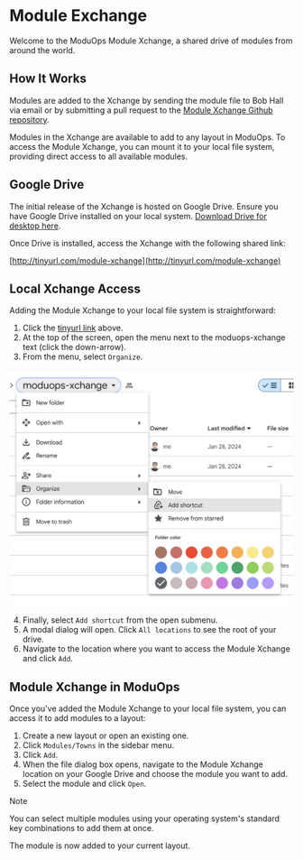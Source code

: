 # Module Exchange

Welcome to the ModuOps Module Xchange, a shared drive of modules from around the world.

## How It Works

Modules are added to the Xchange by sending the module file to Bob Hall via email or by submitting a pull request to the [Module Xchange Github repository](https://github.com/bhall2001/moduops-xchange).

Modules in the Xchange are available to add to any layout in ModuOps. To access the Module Xchange, you can mount it to your local file system, providing direct access to all available modules.

## Google Drive

The initial release of the Xchange is hosted on Google Drive. Ensure you have Google Drive installed on your local system. [Download Drive for desktop here](https://www.google.com/drive/download/).

Once Drive is installed, access the Xchange with the following shared link:

[http://tinyurl.com/module-xchange](http://tinyurl.com/module-xchange)

## Local Xchange Access

Adding the Module Xchange to your local file system is straightforward:

1. Click the [tinyurl link](http://tinyurl.com/module-xchange) above.
2. At the top of the screen, open the menu next to the moduops-xchange text (click the down-arrow).
3. From the menu, select `Organize`.

![add shortcut menu](/assets/add-shortcut.png)

4. Finally, select `Add shortcut` from the open submenu.
5. A modal dialog will open. Click `All locations` to see the root of your drive.
6. Navigate to the location where you want to access the Module Xchange and click `Add`.

## Module Xchange in ModuOps

Once you've added the Module Xchange to your local file system, you can access it to add modules to a layout:

1. Create a new layout or open an existing one.
2. Click `Modules/Towns` in the sidebar menu.
3. Click `Add`.
4. When the file dialog box opens, navigate to the Module Xchange location on your Google Drive and choose the module you want to add.
5. Select the module and click `Open`.

> [!NOTE]
> You can select multiple modules using your operating system's standard key combinations to add them at once.

The module is now added to your current layout.
